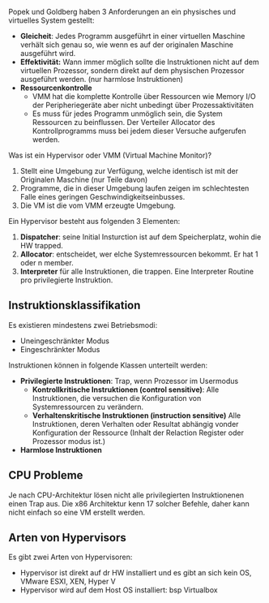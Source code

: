 Popek und Goldberg haben 3 Anforderungen an ein physisches und virtuelles System gestellt:

- **Gleicheit**: Jedes Programm ausgeführt in einer virtuellen Maschine verhält sich genau so, wie wenn es auf der originalen Maschine ausgeführt wird.
- **Effektivität:** Wann immer möglich sollte die Instruktionen nicht auf dem virtuellen Prozessor, sondern direkt auf dem physischen Prozessor ausgeführt werden. (nur harmlose Instruktionen)
- **Ressourcenkontrolle** 
	- VMM hat die komplette Kontrolle über Ressourcen wie Memory I/O der Peripheriegeräte aber nicht unbedingt über Prozessaktivitäten
	- Es muss für jedes Programm unmöglich sein, die System Ressourcen zu beinflussen. Der Verteiler Allocator des Kontrollprogramms muss bei jedem dieser Versuche aufgerufen werden.

Was ist ein Hypervisor oder VMM (Virtual Machine Monitor)?
1. Stellt eine Umgebung zur Verfügung, welche identisch ist mit der Originalen Maschine (nur Teile davon)
2. Programme, die in dieser Umgebung laufen zeigen im schlechtesten Falle eines geringen Geschwindigkeitseinbusses.
3. Die VM ist die vom VMM erzeugte Umgebung.


Ein Hypervisor besteht aus folgenden 3 Elementen:
1. **Dispatcher**: seine Initial Insturction ist auf dem Speicherplatz, wohin die HW trapped.
2. **Allocator**: entscheidet, wer elche Systemressourcen bekommt. Er hat 1 oder n member.
3. **Interpreter** für alle Instruktionen, die trappen. Eine Interpreter Routine pro privilegierte Instruktion.

## Instruktionsklassifikation
Es existieren mindestens zwei Betriebsmodi:
- Uneingeschränkter Modus
- Eingeschränkter Modus

Instruktionen können in folgende Klassen unterteilt werden:
- **Privilegierte Instruktionen**: Trap, wenn Prozessor im Usermodus
	- **Kontrollkritische Instruktionen (control sensitive)**: Alle Instruktionen, die versuchen die Konfiguration von Systemressourcen zu verändern.
	- **Verhaltenskritische Instruktionen (instruction sensitive)** Alle Instruktionen, deren Verhalten oder Resultat abhängig vonder Konfiguration der Ressource (Inhalt der Relaction Register oder Prozessor modus ist.)
- **Harmlose Instruktionen**


## CPU Probleme
Je nach CPU-Architektur lösen nicht alle privilegierten Instruktionenen einen Trap aus.
Die x86 Architektur kenn 17 solcher Befehle, daher kann nicht einfach so eine VM erstellt werden.

## Arten von Hypervisors
Es gibt zwei Arten von Hypervisoren:
- Hypervisor ist direkt auf dr HW installiert und es gibt an sich kein OS, VMware ESXI, XEN, Hyper V
- Hypervisor wird auf dem Host OS installiert: bsp Virtualbox